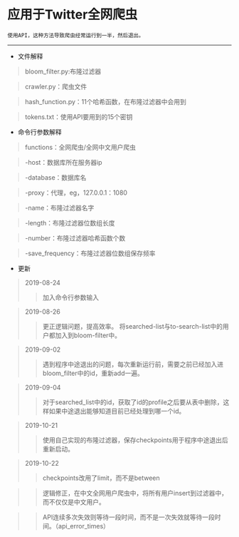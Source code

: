 # 应用于Twitter全网爬虫
```
使用API，这种方法导致爬虫经常运行到一半，然后退出。
```

---

* 文件解释
> bloom_filter.py:布隆过滤器

> crawler.py：爬虫文件

> hash_function.py：11个哈希函数，在布隆过滤器中会用到

> tokens.txt：使用API要用到的15个密钥

* 命令行参数解释
> functions：全网爬虫/全网中文用户爬虫

> -host：数据库所在服务器ip

> -database：数据库名

> -proxy：代理，eg，127.0.0.1：1080

> -name：布隆过滤器名字

> -length：布隆过滤器位数组长度

> -number：布隆过滤器哈希函数个数

> -save_frequency：布隆过滤器位数组保存频率


* 更新
> 2019-08-24	
>> 加入命令行参数输入 

> 2019-08-26	
>> 更正逻辑问题，提高效率。 将searched-list与to-search-list中的用户都加入到bloom-filter中。

> 2019-09-02	
>> 遇到程序中途退出的问题，每次重新运行前，需要之前已经加入进bloom_filter中的id，重新add一遍。

> 2019-09-04	
>> 对于searched_list中的id，获取了id的profile之后要从表中删除，这样如果中途退出能够知道目前已经处理到哪一个id。

> 2019-10-21	
>> 使用自己实现的布隆过滤器，保存checkpoints用于程序中途退出后重新启动。

> 2019-10-22	
>> checkpoints改用了limit，而不是between

>> 逻辑修正，在中文全网用户爬虫中，将所有用户insert到过滤器中，而不仅仅是中文用户。

>> API连续多次失效则等待一段时间，而不是一次失效就等待一段时间。（api_error_times）
